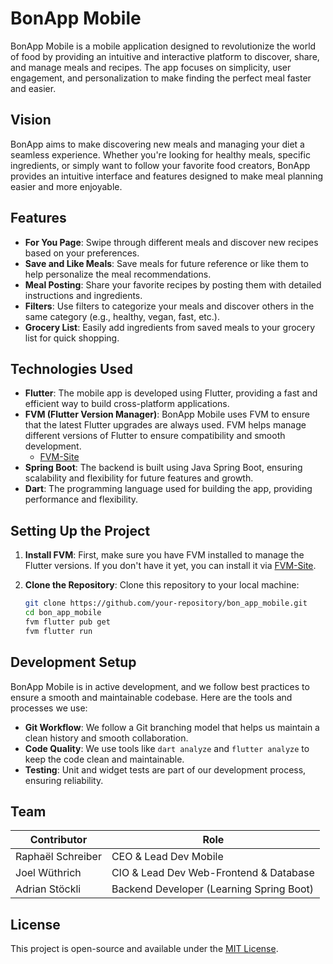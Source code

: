 # BonApp Mobile

BonApp Mobile is a mobile application designed to revolutionize the world of food by providing an intuitive and interactive platform to discover, share, and manage meals and recipes. The app focuses on simplicity, user engagement, and personalization to make finding the perfect meal faster and easier.

## Vision

BonApp aims to make discovering new meals and managing your diet a seamless experience. Whether you're looking for healthy meals, specific ingredients, or simply want to follow your favorite food creators, BonApp provides an intuitive interface and features designed to make meal planning easier and more enjoyable.

## Features

- **For You Page**: Swipe through different meals and discover new recipes based on your preferences.
- **Save and Like Meals**: Save meals for future reference or like them to help personalize the meal recommendations.
- **Meal Posting**: Share your favorite recipes by posting them with detailed instructions and ingredients.
- **Filters**: Use filters to categorize your meals and discover others in the same category (e.g., healthy, vegan, fast, etc.).
- **Grocery List**: Easily add ingredients from saved meals to your grocery list for quick shopping.

## Technologies Used

- **Flutter**: The mobile app is developed using Flutter, providing a fast and efficient way to build cross-platform applications.
- **FVM (Flutter Version Manager)**: BonApp Mobile uses FVM to ensure that the latest Flutter upgrades are always used. FVM helps manage different versions of Flutter to ensure compatibility and smooth development.
    - [FVM-Site](https://fvm.app/)
- **Spring Boot**: The backend is built using Java Spring Boot, ensuring scalability and flexibility for future features and growth.
- **Dart**: The programming language used for building the app, providing performance and flexibility.

## Setting Up the Project

1. **Install FVM**:
   First, make sure you have FVM installed to manage the Flutter versions. If you don't have it yet, you can install it via [FVM-Site](https://fvm.app/).

2. **Clone the Repository**:
   Clone this repository to your local machine:
   ```bash
   git clone https://github.com/your-repository/bon_app_mobile.git
   cd bon_app_mobile
   fvm flutter pub get
   fvm flutter run
   ```
## Development Setup

BonApp Mobile is in active development, and we follow best practices to ensure a smooth and maintainable codebase. Here are the tools and processes we use:

- **Git Workflow**: We follow a Git branching model that helps us maintain a clean history and smooth collaboration.
- **Code Quality**: We use tools like `dart analyze` and `flutter analyze` to keep the code clean and maintainable.
- **Testing**: Unit and widget tests are part of our development process, ensuring reliability.

## Team

| Contributor       | Role                                     |
|-------------------|------------------------------------------|
| Raphaël Schreiber | CEO & Lead Dev Mobile                    |
| Joel Wüthrich     | CIO & Lead Dev Web-Frontend & Database   |
| Adrian Stöckli    | Backend Developer (Learning Spring Boot) |

## License

This project is open-source and available under the [MIT License](https://raphael-schreiber.com).